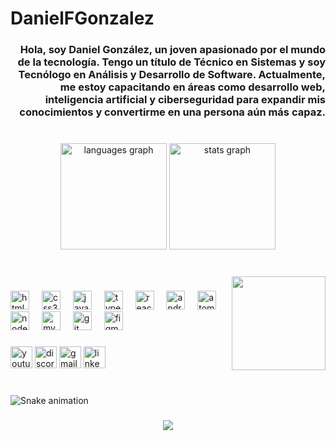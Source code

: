 # DanielFGonzalez
<h3 align="right">Hola, soy Daniel González, un joven apasionado por el mundo de la tecnología. Tengo un título de Técnico en Sistemas y soy Tecnólogo en Análisis y Desarrollo de Software. Actualmente, me estoy capacitando en áreas como desarrollo web, inteligencia artificial y ciberseguridad para expandir mis conocimientos y convertirme en una persona aún más capaz.</h3>

###

<br clear="both">

<div align="center">
  <img src="https://github-readme-stats.vercel.app/api/top-langs?username=bravodaniel12&locale=es&hide_title=false&layout=compact&card_width=320&langs_count=9&theme=gruvbox&hide_border=false" height="170" alt="languages graph"  />
  <img src="https://github-readme-stats.vercel.app/api?username=bravodaniel12&hide_title=false&hide_rank=true&show_icons=true&include_all_commits=true&count_private=true&disable_animations=false&theme=merko&locale=es&hide_border=false" height="170" alt="stats graph"  />
</div>

###

<br clear="both">

<img align="right" height="150" src="http://i.imgur.com/qFhELP3.jpg"  />

###

<div align="left">
  <img src="https://cdn.jsdelivr.net/gh/devicons/devicon/icons/html5/html5-original.svg" height="30" alt="html5 logo"  />
  <img width="12" />
  <img src="https://cdn.jsdelivr.net/gh/devicons/devicon/icons/css3/css3-original.svg" height="30" alt="css3 logo"  />
  <img width="12" />
  <img src="https://cdn.jsdelivr.net/gh/devicons/devicon/icons/javascript/javascript-original.svg" height="30" alt="javascript logo"  />
  <img width="12" />
  <img src="https://cdn.jsdelivr.net/gh/devicons/devicon/icons/typescript/typescript-original.svg" height="30" alt="typescript logo"  />
  <img width="12" />
  <img src="https://cdn.jsdelivr.net/gh/devicons/devicon/icons/react/react-original.svg" height="30" alt="react logo"  />
  <img width="12" />
  <img src="https://cdn.jsdelivr.net/gh/devicons/devicon/icons/androidstudio/androidstudio-original.svg" height="30" alt="androidstudio logo"  />
  <img width="12" />
  <img src="https://cdn.jsdelivr.net/gh/devicons/devicon/icons/atom/atom-original.svg" height="30" alt="atom logo"  />
  <img width="12" />
  <img src="https://cdn.jsdelivr.net/gh/devicons/devicon/icons/nodejs/nodejs-original.svg" height="30" alt="nodejs logo"  />
  <img width="12" />
  <img src="https://cdn.jsdelivr.net/gh/devicons/devicon/icons/mysql/mysql-original.svg" height="30" alt="mysql logo"  />
  <img width="12" />
  <img src="https://cdn.jsdelivr.net/gh/devicons/devicon/icons/git/git-original.svg" height="30" alt="git logo"  />
  <img width="12" />
  <img src="https://cdn.jsdelivr.net/gh/devicons/devicon/icons/figma/figma-original.svg" height="30" alt="figma logo"  />
</div>

###

<div align="left">
  <img src="https://img.shields.io/static/v1?message=Youtube&logo=youtube&label=&color=FF0000&logoColor=white&labelColor=&style=for-the-badge" height="35" alt="youtube logo"  />
  <img src="https://img.shields.io/static/v1?message=Discord&logo=discord&label=&color=7289DA&logoColor=white&labelColor=&style=for-the-badge" height="35" alt="discord logo"  />
  <img src="https://img.shields.io/static/v1?message=Gmail&logo=gmail&label=&color=D14836&logoColor=white&labelColor=&style=for-the-badge" height="35" alt="gmail logo"  />
  <img src="https://img.shields.io/static/v1?message=LinkedIn&logo=linkedin&label=&color=0077B5&logoColor=white&labelColor=&style=for-the-badge" height="35" alt="linkedin logo"  />
</div>

###

<br clear="both">

<img src="https://raw.githubusercontent.com/bravodaniel12/bravodaniel12/output/snake.svg" alt="Snake animation" />

###

<div align="center">
  <img src="https://profile-counter.glitch.me/bravodaniel12/count.svg?"  />
</div>

###
